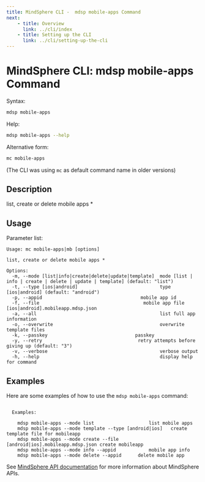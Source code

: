 ```yaml
---
title: MindSphere CLI -  mdsp mobile-apps Command
next:
    - title: Overview
      link: ../cli/index
    - title: Setting up the CLI
      link: ../cli/setting-up-the-cli
---
```


# MindSphere CLI: mdsp mobile-apps Command

Syntax:

```bash
mdsp mobile-apps
```

Help:

```bash
mdsp mobile-apps --help
```

Alternative form:

```bash
mc mobile-apps
```

(The CLI was using `mc` as default command name in older versions)

## Description

list, create or delete mobile apps *

## Usage

Parameter list:

```text
Usage: mc mobile-apps|mb [options]

list, create or delete mobile apps *

Options:
  -m, --mode [list|info|create|delete|update|template]  mode [list | info | create | delete | update | template] (default: "list")
  -t, --type [ios|android]                              type [ios|android] (default: "android")
  -p, --appid                                    mobile app id
  -f, --file                                      mobile app file [ios|android].mobileapp.mdsp.json
  -a, --all                                             list full app information
  -o, --overwrite                                       overwrite template files
  -k, --passkey                                passkey
  -y, --retry                                   retry attempts before giving up (default: "3")
  -v, --verbose                                         verbose output
  -h, --help                                            display help for command

```

## Examples

Here are some examples of how to use the `mdsp mobile-apps` command:

```text

  Examples:

    mdsp mobile-apps --mode list 					list mobile apps
    mdsp mobile-apps --mode template --type [android|ios] 	create template file for mobileapp
    mdsp mobile-apps --mode create --file [android|ios].mobileapp.mdsp.json	create mobileapp
    mdsp mobile-apps --mode info --appid 			mobile app info
    mdsp mobile-apps --mode delete --appid 		delete mobile app

```

See [MindSphere API documentation](https://documentation.mindsphere.io/MindSphere/apis/index.html) for more information about MindSphere APIs.